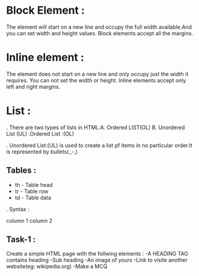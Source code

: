 # Block Element :

The element will start on a new line and occupy the full width available.And you can set width and height values.
Block elements accept all the margins.

# Inline element :
The element does not start on a new line and only occupy just the width it requires. You can not set the width or height.
Inline elements accept only left and right margins.

# List :
. There are two types of lists in HTML:A. Ordered LIST(OL)  B. Unordered List (UL)
.Ordered List :(OL)







. Unordered List:(UL) is used to create a list pf items in no particular order.It is represented by bullets(.,-,)











## Tables :

- th - Table head
- tr - Table row
- td - Table data

. Syntax :
<tr>
<th>column 1</th>
<th>column 2</tn>
</tr>





## Task-1 :
Create a simple HTML page with the follwing elements :
-A HEADING TAG contains heading
-Sub heading
-An image of yours
-Link to visite another website(eg: wikipedia.org)
-Make a MCQ






